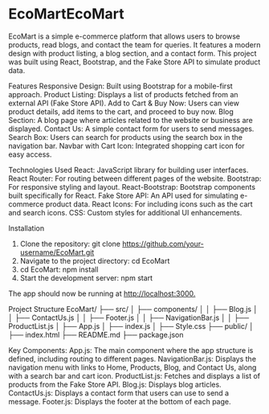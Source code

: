 # EcoMartEcoMart
EcoMart is a simple e-commerce platform that allows users to browse products, read blogs, and contact the team for queries. It features a modern design with product listing, a blog section, and a contact form. This project was built using React, Bootstrap, and the Fake Store API to simulate product data.

Features
Responsive Design: Built using Bootstrap for a mobile-first approach.
Product Listing: Displays a list of products fetched from an external API (Fake Store API).
Add to Cart & Buy Now: Users can view product details, add items to the cart, and proceed to buy now.
Blog Section: A blog page where articles related to the website or business are displayed.
Contact Us: A simple contact form for users to send messages.
Search Box: Users can search for products using the search box in the navigation bar.
Navbar with Cart Icon: Integrated shopping cart icon for easy access.

Technologies Used
React: JavaScript library for building user interfaces.
React Router: For routing between different pages of the website.
Bootstrap: For responsive styling and layout.
React-Bootstrap: Bootstrap components built specifically for React.
Fake Store API: An API used for simulating e-commerce product data.
React Icons: For including icons such as the cart and search icons.
CSS: Custom styles for additional UI enhancements.

Installation
1. Clone the repository:   git clone https://github.com/your-username/EcoMart.git
2. Navigate to the project directory:   cd EcoMart
3. cd EcoMart:  npm install
4. Start the development server: npm start

The app should now be running at [http://localhost:3000.](https://jsd9xg-3000.csb.app/)

Project Structure
EcoMart/
├── src/
│   ├── components/
│   │   ├── Blog.js
│   │   ├── ContactUs.js
│   │   ├── Footer.js
│   │   ├── NavigationBar.js
│   │   ├── ProductList.js
│   ├── App.js
│   ├── index.js
│   ├── Style.css
├── public/
│   ├── index.html
├── README.md
├── package.json

Key Components:
App.js: The main component where the app structure is defined, including routing to different pages.
NavigationBar.js: Displays the navigation menu with links to Home, Products, Blog, and Contact Us, along with a search bar and cart icon.
ProductList.js: Fetches and displays a list of products from the Fake Store API.
Blog.js: Displays blog articles.
ContactUs.js: Displays a contact form that users can use to send a message.
Footer.js: Displays the footer at the bottom of each page.
